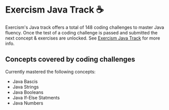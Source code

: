 # Exercism Java Track ☕️

Exercism's Java track offers a total of 148 coding challenges to master Java fluency.
Once the test of a coding challenge is passed and submitted the next concept & exercises are unlocked. 
See [Exercism Java Track](https://exercism.org/tracks/java) for more info.

## Concepts covered by coding challenges

Currently mastered the following concepts:

* Java Bascis
* Java Strings
* Java Booleans
* Java If-Else Statments
* Java Numbers

